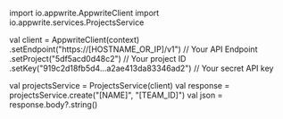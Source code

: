 import io.appwrite.AppwriteClient
import io.appwrite.services.ProjectsService

val client = AppwriteClient(context)
  .setEndpoint("https://[HOSTNAME_OR_IP]/v1") // Your API Endpoint
  .setProject("5df5acd0d48c2") // Your project ID
  .setKey("919c2d18fb5d4...a2ae413da83346ad2") // Your secret API key

val projectsService = ProjectsService(client)
val response = projectsService.create("[NAME]", "[TEAM_ID]")
val json = response.body?.string()